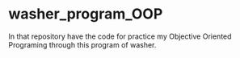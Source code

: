 # washer_program_OOP
In that repository have the code for practice my Objective Oriented Programing through this program of washer.
